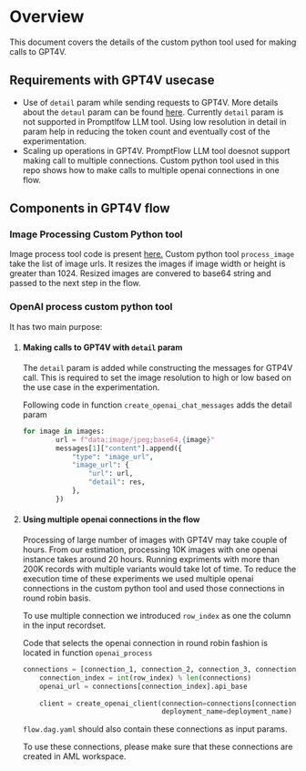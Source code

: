 # Overview
This document covers the details of the custom python tool used for making calls to GPT4V.

## Requirements with GPT4V usecase
*   Use of `detail` param while sending requests to GPT4V. More details about the `detaul` param can be found [here](https://platform.openai.com/docs/guides/vision). Currently `detail` param is not supported in Promptlfow LLM tool. Using low resolution in detail in param help in reducing the token count and eventually cost of the experimentation.
*   Scaling up operations in GPT4V. 
    PromptFlow LLM tool doesnot support making call to multiple connections. Custom python tool used in this repo shows how to make calls to multiple openai connections in one flow.


## Components in GPT4V flow

### Image Processing Custom Python tool
Image process tool code is present [here.](../keyword_correctness/flows/experiment_step1/image_processing.py)
Custom python tool `process_image` take the list of image urls. It resizes the images if image width or height is greater than 1024. Resized images are convered to base64 string and passed to the next step in the flow.


### OpenAI process custom python tool
It has two main purpose:

1. #### Making calls to GPT4V with `detail` param

    The `detail` param is added while constructing the messages for GTP4V call. This is required to set the image resolution to high or low based on the use case in the experimentation.

    Following code in function `create_openai_chat_messages` adds the detail param
    ```py
    for image in images:
            url = f"data:image/jpeg;base64,{image}"
            messages[1]["content"].append({
                "type": "image_url",
                "image_url": {
                    "url": url,
                    "detail": res,
                },
            })
    ```

2.  #### Using multiple openai connections in the flow
    Processing of large number of images with GPT4V may take couple of hours. From our estimation, processing 10K images with one openai instance  takes around 20 hours. Running expriments with more than 200K records with multiple variants would take lot of time. To reduce the execution time of these experiments we used multiple openai connections in the custom python tool and used those connections in round robin basis.

    To use multiple connection we introduced `row_index` as one the column in the input recordset.

    Code that selects the openai connection in round robin fashion is located in function `openai_process`

    ```py
    connections = [connection_1, connection_2, connection_3, connection_4, connection_5]
        connection_index = int(row_index) % len(connections) 
        openai_url = connections[connection_index].api_base
        
        client = create_openai_client(connection=connections[connection_index],
                                      deployment_name=deployment_name)
    ```

    `flow.dag.yaml` should also contain these connections as input params.

    To use these connections, please make sure that these connections are created in AML workspace. 